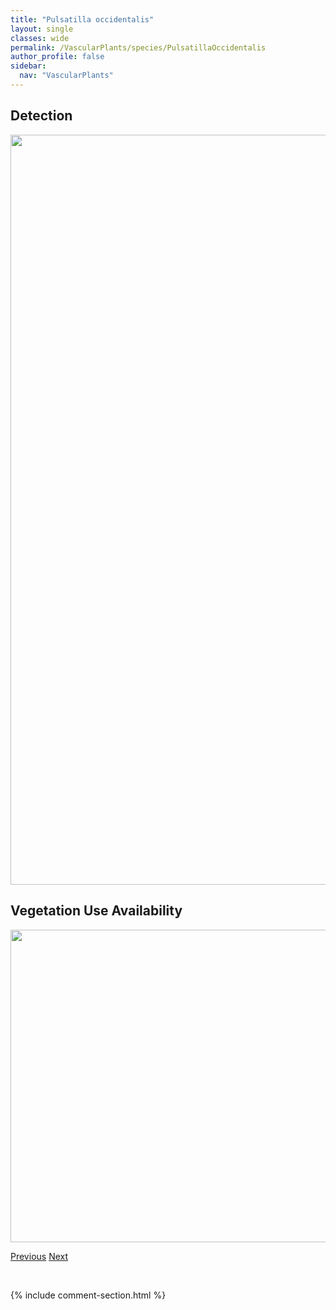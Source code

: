 ```yaml
---
title: "Pulsatilla occidentalis"
layout: single
classes: wide
permalink: /VascularPlants/species/PulsatillaOccidentalis
author_profile: false
sidebar:
  nav: "VascularPlants"
---
```


<h2>Detection</h2>

<a href="https://drive.google.com/uc?export=view&id=1H_DETtNdECdhi_e6Q1tR0bJc24WEoLPo">
<img src="https://drive.google.com/uc?export=view&id=1H_DETtNdECdhi_e6Q1tR0bJc24WEoLPo" height = "1200" width = "800">
</a>


<h2>Vegetation Use Availability</h2>

<a href="https://drive.google.com/uc?export=view&id=1tZm8WKOZyvNmZmwtSqnMvKR24JZzHMyQ">
<img src="https://drive.google.com/uc?export=view&id=1tZm8WKOZyvNmZmwtSqnMvKR24JZzHMyQ" height = "500" width = "1000">
</a>


<a href="/DevelopmentWebsite/VascularPlants/species/PulsatillaNuttalliana" class="pagination--pager" title="Prairie Crocus">Previous</a> <a href="/DevelopmentWebsite/VascularPlants/species/Pyrola" class="pagination--pager" title="Wintergreens">Next</a>

<p>&nbsp;</p>

{% include comment-section.html %}
